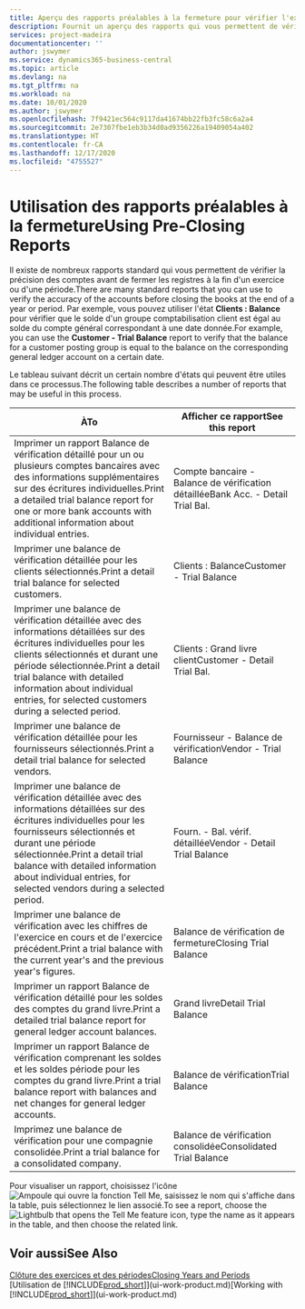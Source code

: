 ```yaml
---
title: Aperçu des rapports préalables à la fermeture pour vérifier l'exactitude des comptes | Microsoft Docs
description: Fournit un aperçu des rapports qui vous permettent de vérifier l'exactitude des comptes avant de fermer les registres à la fin d'un exercice ou d'une période.
services: project-madeira
documentationcenter: ''
author: jswymer
ms.service: dynamics365-business-central
ms.topic: article
ms.devlang: na
ms.tgt_pltfrm: na
ms.workload: na
ms.date: 10/01/2020
ms.author: jswymer
ms.openlocfilehash: 7f9421ec564c9117da41674bb22fb3fc58c6a2a4
ms.sourcegitcommit: 2e7307fbe1eb3b34d0ad9356226a19409054a402
ms.translationtype: HT
ms.contentlocale: fr-CA
ms.lasthandoff: 12/17/2020
ms.locfileid: "4755527"
---
```

# <a name="using-pre-closing-reports"></a><span data-ttu-id="e7d86-103">Utilisation des rapports préalables à la fermeture</span><span class="sxs-lookup"><span data-stu-id="e7d86-103">Using Pre-Closing Reports</span></span>
<span data-ttu-id="e7d86-104">Il existe de nombreux rapports standard qui vous permettent de vérifier la précision des comptes avant de fermer les registres à la fin d'un exercice ou d'une période.</span><span class="sxs-lookup"><span data-stu-id="e7d86-104">There are many standard reports that you can use to verify the accuracy of the accounts before closing the books at the end of a year or period.</span></span> <span data-ttu-id="e7d86-105">Par exemple, vous pouvez utiliser l'état **Clients : Balance** pour vérifier que le solde d'un groupe comptabilisation client est égal au solde du compte général correspondant à une date donnée.</span><span class="sxs-lookup"><span data-stu-id="e7d86-105">For example, you can use the **Customer - Trial Balance** report to verify that the balance for a customer posting group is equal to the balance on the corresponding general ledger account on a certain date.</span></span>

<span data-ttu-id="e7d86-106">Le tableau suivant décrit un certain nombre d'états qui peuvent être utiles dans ce processus.</span><span class="sxs-lookup"><span data-stu-id="e7d86-106">The following table describes a number of reports that may be useful in this process.</span></span>

| <span data-ttu-id="e7d86-107">À</span><span class="sxs-lookup"><span data-stu-id="e7d86-107">To</span></span> | <span data-ttu-id="e7d86-108">Afficher ce rapport</span><span class="sxs-lookup"><span data-stu-id="e7d86-108">See this report</span></span> |
| --- | --- |
| <span data-ttu-id="e7d86-109">Imprimer un rapport Balance de vérification détaillé pour un ou plusieurs comptes bancaires avec des informations supplémentaires sur des écritures individuelles.</span><span class="sxs-lookup"><span data-stu-id="e7d86-109">Print a detailed trial balance report for one or more bank accounts with additional information about individual entries.</span></span> |<span data-ttu-id="e7d86-110">Compte bancaire - Balance de vérification détaillée</span><span class="sxs-lookup"><span data-stu-id="e7d86-110">Bank Acc. - Detail Trial Bal.</span></span> |
| <span data-ttu-id="e7d86-111">Imprimer une balance de vérification détaillée pour les clients sélectionnés.</span><span class="sxs-lookup"><span data-stu-id="e7d86-111">Print a detail trial balance for selected customers.</span></span> |<span data-ttu-id="e7d86-112">Clients : Balance</span><span class="sxs-lookup"><span data-stu-id="e7d86-112">Customer - Trial Balance</span></span> |
| <span data-ttu-id="e7d86-113">Imprimer une balance de vérification détaillée avec des informations détaillées sur des écritures individuelles pour les clients sélectionnés et durant une période sélectionnée.</span><span class="sxs-lookup"><span data-stu-id="e7d86-113">Print a detail trial balance with detailed information about individual entries, for selected customers during a selected period.</span></span> |<span data-ttu-id="e7d86-114">Clients : Grand livre client</span><span class="sxs-lookup"><span data-stu-id="e7d86-114">Customer - Detail Trial Bal.</span></span> |
| <span data-ttu-id="e7d86-115">Imprimer une balance de vérification détaillée pour les fournisseurs sélectionnés.</span><span class="sxs-lookup"><span data-stu-id="e7d86-115">Print a detail trial balance for selected vendors.</span></span> |<span data-ttu-id="e7d86-116">Fournisseur - Balance de vérification</span><span class="sxs-lookup"><span data-stu-id="e7d86-116">Vendor - Trial Balance</span></span> |
| <span data-ttu-id="e7d86-117">Imprimer une balance de vérification détaillée avec des informations détaillées sur des écritures individuelles pour les fournisseurs sélectionnés et durant une période sélectionnée.</span><span class="sxs-lookup"><span data-stu-id="e7d86-117">Print a detail trial balance with detailed information about individual entries, for selected vendors during a selected period.</span></span> |<span data-ttu-id="e7d86-118">Fourn. - Bal. vérif. détaillée</span><span class="sxs-lookup"><span data-stu-id="e7d86-118">Vendor - Detail Trial Balance</span></span> |
| <span data-ttu-id="e7d86-119">Imprimer une balance de vérification avec les chiffres de l'exercice en cours et de l'exercice précédent.</span><span class="sxs-lookup"><span data-stu-id="e7d86-119">Print a trial balance with the current year's and the previous year's figures.</span></span> |<span data-ttu-id="e7d86-120">Balance de vérification de fermeture</span><span class="sxs-lookup"><span data-stu-id="e7d86-120">Closing Trial Balance</span></span> |
| <span data-ttu-id="e7d86-121">Imprimer un rapport Balance de vérification détaillé pour les soldes des comptes du grand livre.</span><span class="sxs-lookup"><span data-stu-id="e7d86-121">Print a detailed trial balance report for general ledger account balances.</span></span> |<span data-ttu-id="e7d86-122">Grand livre</span><span class="sxs-lookup"><span data-stu-id="e7d86-122">Detail Trial Balance</span></span> |
| <span data-ttu-id="e7d86-123">Imprimer un rapport Balance de vérification comprenant les soldes et les soldes période pour les comptes du grand livre.</span><span class="sxs-lookup"><span data-stu-id="e7d86-123">Print a trial balance report with balances and net changes for general ledger accounts.</span></span> |<span data-ttu-id="e7d86-124">Balance de vérification</span><span class="sxs-lookup"><span data-stu-id="e7d86-124">Trial Balance</span></span> |
| <span data-ttu-id="e7d86-125">Imprimez une balance de vérification pour une compagnie consolidée.</span><span class="sxs-lookup"><span data-stu-id="e7d86-125">Print a trial balance for a consolidated company.</span></span> |<span data-ttu-id="e7d86-126">Balance de vérification consolidée</span><span class="sxs-lookup"><span data-stu-id="e7d86-126">Consolidated Trial Balance</span></span> |

<span data-ttu-id="e7d86-127">Pour visualiser un rapport, choisissez l'icône ![Ampoule qui ouvre la fonction Tell Me](media/ui-search/search_small.png "Dites-moi ce que vous voulez faire"), saisissez le nom qui s'affiche dans la table, puis sélectionnez le lien associé.</span><span class="sxs-lookup"><span data-stu-id="e7d86-127">To see a report, choose the ![Lightbulb that opens the Tell Me feature](media/ui-search/search_small.png "Tell me what you want to do") icon, type the name as it appears in the table, and then choose the related link.</span></span>

## <a name="see-also"></a><span data-ttu-id="e7d86-128">Voir aussi</span><span class="sxs-lookup"><span data-stu-id="e7d86-128">See Also</span></span>
[<span data-ttu-id="e7d86-129">Clôture des exercices et des périodes</span><span class="sxs-lookup"><span data-stu-id="e7d86-129">Closing Years and Periods</span></span>](year-close-years-periods.md)  
<span data-ttu-id="e7d86-130">[Utilisation de [!INCLUDE[prod_short](includes/prod_short.md)]](ui-work-product.md)</span><span class="sxs-lookup"><span data-stu-id="e7d86-130">[Working with [!INCLUDE[prod_short](includes/prod_short.md)]](ui-work-product.md)</span></span>

